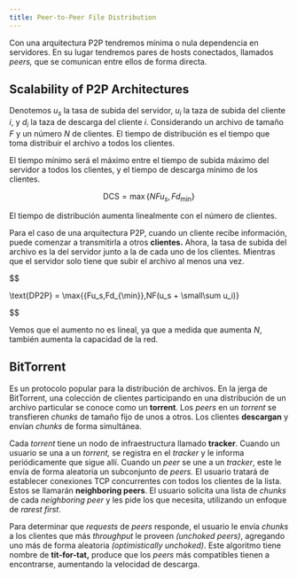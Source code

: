 ```yaml
---
title: Peer-to-Peer File Distribution
---
```


Con una arquitectura P2P tendremos mínima o nula dependencia en servidores. En su lugar tendremos pares de hosts conectados, llamados *peers,* que se comunican entre ellos de forma directa.

## Scalability of P2P Architectures

Denotemos $u_s$ la tasa de subida del servidor, $u_i$ la taza de subida del cliente $i$, y $d_i$ la taza de descarga del cliente $i$. Considerando un archivo de tamaño $F$ y un número $N$ de clientes. El tiempo de distribución es el tiempo que toma distribuir el archivo a todos los clientes.

El tiempo mínimo será el máximo entre el tiempo de subida máximo del servidor a todos los clientes, y el tiempo de descarga mínimo de los clientes.

$$
\text{DCS} = \max\{{NFu_s,Fd_{\min}}\}
$$

El tiempo de distribución aumenta linealmente con el número de clientes.

Para el caso de una arquitectura P2P, cuando un cliente recibe información, puede comenzar a transmitirla a otros **clientes.** Ahora, la tasa de subida del archivo es la del servidor junto a la de cada uno de los clientes. Mientras que el servidor solo tiene que subir el archivo al menos una vez.

$$

\text{DP2P} = \max\{{Fu_s,Fd_{\min}},NF(u_s + \small\sum u_i)\}

$$

Vemos que el aumento no es lineal, ya que a medida que aumenta $N$, también aumenta la capacidad de la red.

## BitTorrent

Es un protocolo popular para la distribución de archivos. En la jerga de BitTorrent, una colección de clientes participando en una distribución de un archivo particular se conoce como un **torrent**. Los *peers* en un *torrent* se transfieren *chunks* de tamaño fijo de unos a otros. Los clientes **descargan** y envían *chunks* de forma simultánea.

Cada *torrent* tiene un nodo de infraestructura llamado **tracker**. Cuando un usuario se una a un *torrent,* se registra en el *tracker* y le informa periódicamente que sigue allí. Cuando un *peer* se une a un *tracker*, este le envía de forma aleatoria un subconjunto de *peers.* El usuario tratará de establecer conexiones TCP concurrentes con todos los clientes de la lista. Estos se llamarán **neighboring peers**. El usuario solicita una lista de *chunks* de cada *neighboring peer* y les pide los que necesita, utilizando un enfoque de *rarest first*.

Para determinar que *requests* de *peers* responde, el usuario le envía *chunks* a los clientes que más *throughput* le proveen *(unchoked peers)*, agregando uno más de forma aleatoria *(optimistically unchoked)*. Este algoritmo tiene nombre de **tit-for-tat,** produce que los *peers* más compatibles tienen a encontrarse, aumentando la velocidad de descarga.
